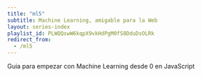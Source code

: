 ```yaml
---
title: "ml5"
subtitle: Machine Learning, amigable para la Web
layout: series-index
playlist_id: PLWQQswW6kqpX9vkHdPgM0fS8DduDsOLRk
redirect_from:
  - /ml5
---
```


Guia para empezar con Machine Learning desde 0 en JavaScript
